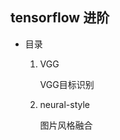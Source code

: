 ## tensorflow 进阶

* 目录

    1. VGG
    
        VGG目标识别

    2. neural-style
        
        图片风格融合
